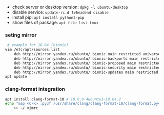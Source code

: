 - check server or desktop version: `dpkg -l ubuntu-desktop`
- disable service: `update-rc.d tvheadend disable`
- install pip: `apt install python3-pip`
- show files of package: `apt-file list tmux`

### seting mirror
```sh
 # example for 18.04 (bionic)
vim /etc/apt/sources.list
    deb http://mirror.yandex.ru/ubuntu/ bionic main restricted universe multiverse
    deb http://mirror.yandex.ru/ubuntu/ bionic-backports main restricted universe multiverse
    deb http://mirror.yandex.ru/ubuntu/ bionic-proposed main restricted universe multiverse
    deb http://mirror.yandex.ru/ubuntu/ bionic-security main restricted universe multiverse
    deb http://mirror.yandex.ru/ubuntu/ bionic-updates main restricted universe multiverse
apt update
```

### clang-format integration
```sh
apt install clang-format-10 # 10.0.0-4ubuntu1~18.04.2
echo "map <C-K> :py3f /usr/share/clang/clang-format-10/clang-format.py<cr>" \
    >> ~/.vimrc
```
